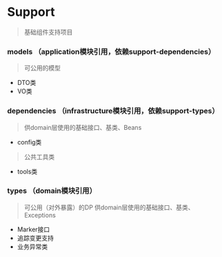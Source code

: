 # Support
> 基础组件支持项目
### models （application模块引用，依赖support-dependencies）
> 可公用的模型
- DTO类
- VO类
### dependencies （infrastructure模块引用，依赖support-types）
> 供domain层使用的基础接口、基类、Beans
- config类
> 公共工具类
- tools类
### types （domain模块引用）
> 可公用（对外暴露）的DP
> 供domain层使用的基础接口、基类、Exceptions
- Marker接口
- 追踪变更支持
- 业务异常类

